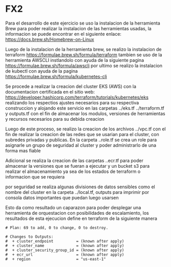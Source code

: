 # FX2

Para el desarrollo de este ejercicio se uso la instalacion de la herramienta Brew para poder realizar la instalacion de las herramientas usadas, la informacion se puede encontrar en el siguiente enlace: https://docs.brew.sh/Homebrew-on-Linux

Luego de la instalacion de la herramienta brew, se realizo la instalacion de terraform https://formulae.brew.sh/formula/terraform
tambien se uso de la herramienta AWSCLI instlandolo con ayuda de la siguiente pagina https://formulae.brew.sh/formula/awscli
por ultimo se realizo la instalacion de kubectl con ayuda de la pagina https://formulae.brew.sh/formula/kubernetes-cli

Se procede a realizar la creacion del cluster EKS (AWS) con la documentacion certificada en el sitio web: https://developer.hashicorp.com/terraform/tutorials/kubernetes/eks realizando los respectios ajustes necesarios para su respectiva construccion y alojando este servicio en las carpetas ../eks.tf ../terraform.tf y outputs.tf con el fin de almacenar los modulos, versiones de herramientas y recursos necesarios para su debida creacion

Luego de este proceso, se realizo la creacion de los archivos ../vpc.tf con el fin de realizar la creacion de las redes que se usarian para el cluster, con subredes privadas y publicas. En la carpeta ..role.tf se crea un role para asignarle un grupo de seguridad al cluster y poder administrarlo de una forma mas fiable

Adicional se realiza la creacion de las carpetas ..ecr.tf para poder almacenar la versiones que se fueran a ejecutar y un bucket s3 para realizar el almacenamiento ya sea de los estados de terraform o informacion que se requiera

por seguridad se realiza algunas divisiones de datos sensibles como el nombre del cluster en la carpeta ../local.tf, outputs para imprimir por consola datos importantes que puedan luego usarsen

Esto da como resultado un caparazon para poder desplegar una herramienta de orquestacion con posibilidades de escalamiento, los resultados de esta ejecucion define en terraform de la siguiente manera





    # Plan: 69 to add, 0 to change, 0 to destroy.

    # Changes to Outputs:
    #  + cluster_endpoint          = (known after apply)
    #  + cluster_name              = (known after apply)
    #  + cluster_security_group_id = (known after apply)
    #  + ecr_url                   = (known after apply)
    #  + region                    = "us-east-1"
